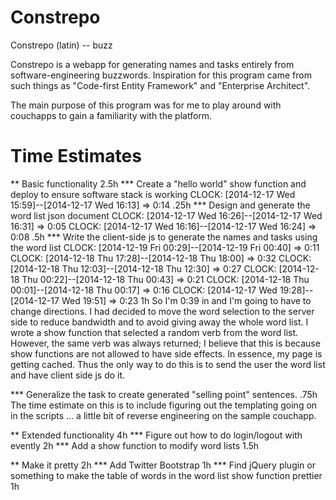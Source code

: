 Constrepo
=========

Constrepo (latin) -- buzz

Constrepo is a webapp for generating names and tasks entirely from
software-engineering buzzwords.
Inspiration for this program came from such things as "Code-first Entity Framework"
and "Enterprise Architect".

The main purpose of this program was for me to play around with couchapps to gain
a familiarity with the platform.

Time Estimates
==============
** Basic functionality
2.5h
*** Create a "hello world" show function and deploy to ensure software stack is working
    CLOCK: [2014-12-17 Wed 15:59]--[2014-12-17 Wed 16:13] =>  0:14
.25h
*** Design and generate the word list json document
    CLOCK: [2014-12-17 Wed 16:26]--[2014-12-17 Wed 16:31] =>  0:05
    CLOCK: [2014-12-17 Wed 16:16]--[2014-12-17 Wed 16:24] =>  0:08
.5h
*** Write the client-side js to generate the names and tasks using the word list
    CLOCK: [2014-12-19 Fri 00:29]--[2014-12-19 Fri 00:40] =>  0:11
    CLOCK: [2014-12-18 Thu 17:28]--[2014-12-18 Thu 18:00] =>  0:32
    CLOCK: [2014-12-18 Thu 12:03]--[2014-12-18 Thu 12:30] =>  0:27
    CLOCK: [2014-12-18 Thu 00:22]--[2014-12-18 Thu 00:43] =>  0:21
    CLOCK: [2014-12-18 Thu 00:01]--[2014-12-18 Thu 00:17] =>  0:16
    CLOCK: [2014-12-17 Wed 19:28]--[2014-12-17 Wed 19:51] =>  0:23
1h
So I'm 0:39 in and I'm going to have to change directions.
I had decided to move the word selection to the server side to reduce
bandwidth and to avoid giving away the whole word list.
I wrote a show function that selected a random verb from the word list.
However, the same verb was always returned; I believe that this is
because show functions are not allowed to have side effects. In essence,
my page is getting cached.
Thus the only way to do this is to send the user the word list and
have client side js do it.

*** Generalize the task to create generated "selling point" sentences.
.75h
The time estimate on this is to include figuring out the templating going on
in the scripts ... a little bit of reverse engineering on the sample couchapp.

** Extended functionality
4h
*** Figure out how to do login/logout with evently
2h
*** Add a show function to modify word lists
1.5h

** Make it pretty
2h
*** Add Twitter Bootstrap
1h
*** Find jQuery plugin or something to make the table of words in the word list show function prettier
1h


